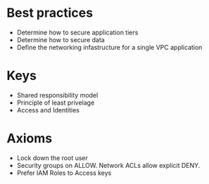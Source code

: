 # Best practices
* Determine how to secure application tiers
* Determine how to secure data
* Define the networking infastructure for a single VPC application

# Keys
* Shared responsibility model
* Principle of least privelage
* Access and Identities

# Axioms
* Lock down the root user
* Security groups on ALLOW. Network ACLs allow explicit DENY.
* Prefer IAM Roles to Access keys

